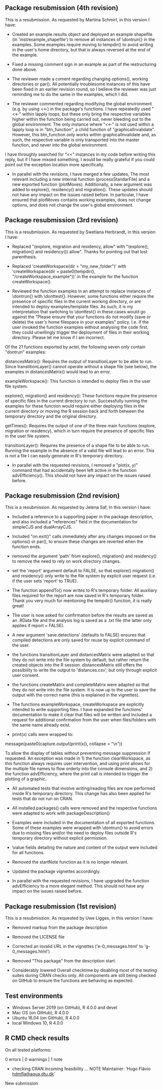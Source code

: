 ## Package resubmission (4th revision)

This is a resubmission. As requested by Martina Schmirl,
in this version I have:

* Created an example.results object and deployed an example 
shapefile (in 'inst/example_shapefile') to remove all instances
of \dontrun{} in the examples. Some examples require moving to
tempdir() to avoid writing in the user's home directory, but 
that is always reversed at the end of the example.

* Fixed a missing comment sign in an example as part of the
restructuring done above.

* The reviewer made a coment regarding changing options(), working
directories or par(). All potentially troublesome instances of
this have been fixed in an earlier revision round, so I believe 
the reviewer was just reminding me to do the same in the examples, 
which I did.

* The reviewer commented regarding modifying the global 
environment (e.g. by using <<-) in the package's functions.
I have repeatedly used "<<-" within lapply loops, but these
only bring the respective variables higher within the function
being carried out, never bleeding out to the global environment.
The only instance where "<<-" is not used within a lapply loop
is in "btn_function", a child function of "graphicalInvalidate".
However, this btn_function only works within graphicalInvalidate
and, as such, the respective variable is only transported into the
master function, and never into the global environment.

I have throughly searched for "<<" instances in my code before
writing this reply, but if I have missed something, I would be
really grateful if you could point out the exception location
more specifically.

* In parallel with the revisions, I have merged a few updates,
The most relevant including a new internal function (processStandarFile)
and a new exported function (plotMoves). Additionally, a new
argument was added to explore(), residency() and migration().
These updates should not have any impact on the issues raised 
before. In particular, I have ensured that plotMoves contains
working examples, does not change options, and does not change
the user's global environment.


## Package resubmission (3rd revision)

This is a resubmission. As requested by Swetlana Herbrandt,
in this version I have:

* Replaced "(explore, migration and residency,  allow" with 
"(explore(), migration() and residency()) allow". Thanks for
pointing out that lost parenthesis.

* Replaced 'createWorkspace(dir = "my_new_folder")' with
'createWorkspace(dir = paste0(tempdir(), "/createWorkspace_example"))'
in the example for the function createWorkspace().

* Reviewed the function examples in an attempt to
replace instances of \dontrun{} with \donttest{}. However,
some functions either require the presence of specific files
in the current working directory, or are intended to deploy 
examples/template files. As such, it is my interpretation 
that switching to \donttest{} in these cases would go 
against the "Please ensure that your functions do not 
modify (save or delete) the user's home filespace in your 
examples" policy. I.e. if the user invoked the function
examples without analysing the code first, they could 
unwillingly trigger the deployment of files in their 
working directory. Please let me know if I am incorrect.

Of the 21 functions exported by actel, the following seven
_only_ contain "dontrun" examples:

distancesMatrix(): Requires the output of transitionLayer to
be able to run. Since transtitionLayer() cannot operate without
a shape file (see below), the examples in distancesMatrix() 
would lead to an error.

exampleWorkspace(): This function is intended to deploy files
in the user file system.

explore(), migration() and residency(): These functions 
require the presence of specific files in the current 
directory to run. Successfully running the examples
for these function would require either deploying files in the
current directory or moving the R session back and forth
between the temporary directory and the original directory.

getTimes(): Requires the output of one of the three main 
functions (explore, migration or residency), which in turn
require the presence of specific files in the user file
system.

transitionLayer(): Requires the presence of a shape file to
be able to run. Running the example in the absence of a valid
file will lead to an error. This is not a file I can easily
generate in R's temporary directory.

* In parallel with the requested revisions, I removed a 
"plot(x, y)" command that had accidentally been left active
in the function advEfficiency(). This should not have 
any impact on the issues raised before.

## Package resubmission (2nd revision)

This is a resubmission. As requested by Jelena Saf,
In this version I have:

* Included a reference to a supporting paper in the package
description, and also included a "references" field in the
documentation for simpleCJS and dualArrayCJS.

* Included "on.exit()" calls immediately after any changes
imposed on the options() or par(), to ensure these changes are
reverted when the function ends.

* removed the argument 'path' from explore(), migration() and
residency() to remove the need to rely on work directory changes.

* set the 'report' argument default to FALSE, so that explore()
migration() and residency() only write to the file system by
explicit user request (i.e. if the user sets 'report' to TRUE).

* The function appendTo() now writes to R's temporary folder.
All auxiliary files required for the report are now saved in
R's temporary folder. Thank you very much for mentioning the
tempdir() function, it is really great!

* The user is now asked for confirmation before the results
are saved as an .RData file and the analysis log is saved as a
.txt file (the latter only applies if report = FALSE).

* A new argument 'save.detections' (defaults to FALSE) ensures
that compiled detections are only saved for reuse by explicit
command of the user.

* the functions transitionLayer and distancesMatrix were adapted
so that they do not write into the file system by default, but rather
return the created objects into the R session. distancesMatrix still
offers the possibility to write the output to 'distances.csv', but only
through explicit user consent.

* the functions createMatrix and completeMatrix were adapted so that
they do not write into the file system. It is now up to the user to
save the output with the correct name (this is explained in the vignettes).

* The functions exampleWorkspace, createWorkspace are explicitly 
intended to write supporting files. I have expanded the functions' 
documentation to make it clear that files will be written and
included a request for additional confirmation from the user when 
files/folders with the same name already exist.

* print(x) calls were wrapped to:

message(paste0(capture.output(print(x)), collapse = "\n"))

To allow the display of tables without preventing message
suppression if requested. An exception was made in 1) the function
clearWorkspace, as this function always requires user intervention,
and using print allows for the multiple file names to flow
orderly into the console dimensions, and 2) the function 
advEfficiency, where the print call is intended to trigger the
plotting of a graphic.

* All automated tests that involve writing/reading files are
now performed inside R's temporary directory. This change has also
been applied for tests that do not run on CRAN.

* All installed.packages() calls were removed and the respective
functions were adapted to work with packageDescription()

* Examples were included in the documentation of all exported
functions. Some of these examples were wrapped with \dontrun{}
to avoid errors due to missing files and/or the need to deploy
files outside R's temporary directory without explicit permission.

* \value fields detailing the nature and content of the output
were included for all functions.

* Removed the startNote function as it is no longer relevant.

* Updated the package vignettes accordingly.

* In parallel with the requested revisions, I have upgraded the
function advEfficiency to a more elegant method. This should
not have any impact on the issues raised before.

## Package resubmission (1st revision)

This is a resubmission. As requested by Uwe Ligges, 
in this version I have:

* Removed markup from the package description

* Removed the LICENSE file

* Corrected an invalid URL in the vignettes
('e-0_messages.html' to 'g-0_messages.html')

* Removed "This package" from the description start.

* Considerably lowered Overall checktime by disabling
most of the testing suites during CRAN checks only. 
All components are still being checked on GitHub to ensure
the functions are behaving as expected.

## Test environments

* Windows Server 2019 (on GitHub), R 4.0.0 and devel
* Mac OS (on GitHub), R 4.0.0
* Ubuntu 16.04 (on GitHub), R 4.0.0
* local Windows 10, R 4.0.0

## R CMD check results

On all tested platforms:

0 errors | 0 warnings | 1 note

* checking CRAN incoming feasibility ... NOTE
Maintainer: ‘Hugo Flávio <hdmfla@aqua.dtu.dk>’

New submission
